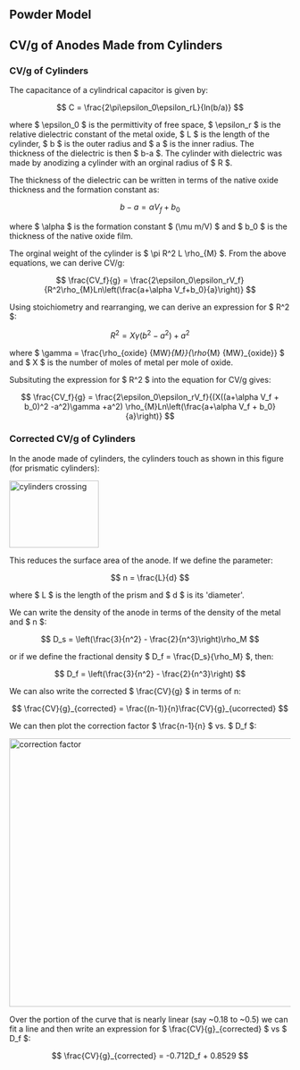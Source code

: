 ## Powder Model ##

## CV/g of Anodes Made from Cylinders ##

### CV/g of Cylinders ###

The capacitance of a cylindrical capacitor is given by:

$$ C = \frac{2\pi\epsilon_0\epsilon_rL}{ln(b/a)} $$

where $ \epsilon_0 $ is the permittivity of free space, $ \epsilon_r $ is the relative dielectric constant of the metal oxide, $ L $ is the length of the cylinder, $ b $ is the outer radius and $ a $ is the inner radius. The thickness of the dielectric is then $ b-a $. The cylinder with dielectric was made by anodizing a cylinder with an orginal radius of $ R $.

The thickness of the dielectric can be written in terms of the native oxide thickness and the formation constant as:

$$ b-a = \alpha V_f + b_0 $$

where $ \alpha $ is the formation constant $ (\mu m/V) $ and $ b_0 $ is the thickness of the native oxide film.

The orginal weight of the cylinder is $ \pi R^2 L \rho_{M} $. From the above equations, we can derive CV/g:

$$ \frac{CV_f}{g} = \frac{2\epsilon_0\epsilon_rV_f}{R^2\rho_{M}Ln\left(\frac{a+\alpha V_f+b_0}{a}\right)} $$

Using stoichiometry and rearranging, we can derive an expression for $ R^2 $:

$$ R^2 = X\gamma (b^2-a^2) + a^2 $$

where $ \gamma = \frac{\rho_{oxide} {MW}_{M}}{\rho_{M} {MW}_{oxide}} $ and $ X $ is the number of moles of metal per mole of oxide.

Subsituting the expression for $ R^2 $ into the equation for CV/g gives:

$$ \frac{CV_f}{g} = \frac{2\epsilon_0\epsilon_rV_f}{(X((a+\alpha V_f + b_0)^2 -a^2)\gamma +a^2) \rho_{M}Ln\left(\frac{a+\alpha V_f + b_0}{a}\right)} $$

### Corrected CV/g of Cylinders ###

In the anode made of cylinders, the cylinders touch as shown in this figure (for prismatic cylinders):

<img alt='cylinders crossing' src='http://127.0.0.1:8888/notebooks/Documents/BG/Tantalum/Powder/Models/images/cyl-crossing.png'  height=120 width=160>

This reduces the surface area of the anode. If we define the parameter:

$$ n = \frac{L}{d} $$

where $ L $ is the length of the prism and $ d $ is its 'diameter'.

We can write the density of the anode in terms of the density of the metal and $ n $:

$$ D_s = \left(\frac{3}{n^2} - \frac{2}{n^3}\right)\rho_M $$

or if we define the fractional density $ D_f = \frac{D_s}{\rho_M} $, then:

$$ D_f = \left(\frac{3}{n^2} - \frac{2}{n^3}\right) $$

We can also write the corrected $ \frac{CV}{g} $ in terms of n:

$$ \frac{CV}{g}_{corrected} = \frac{(n-1)}{n}\frac{CV}{g}_{ucorrected} $$

We can then plot the correction factor $ \frac{n-1}{n} $ vs. $ D_f $:

<img alt='correction factor' src='http://127.0.0.1:8888/notebooks/Documents/BG/Tantalum/Powder/Models/images/correction.svg'  height=480 width=640>

Over the portion of the curve that is nearly linear (say ~0.18 to ~0.5) we can fit a line and then write an expression for $ \frac{CV}{g}_{corrected} $ vs $ D_f $:

$$ \frac{CV}{g}_{corrected} = -0.712D_f + 0.8529 $$
